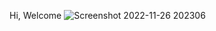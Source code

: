 Hi,
Welcome
![Screenshot 2022-11-26 202306](https://user-images.githubusercontent.com/81897979/204095073-57ce53d7-bb58-4a88-bef3-775d98ba6040.png)
